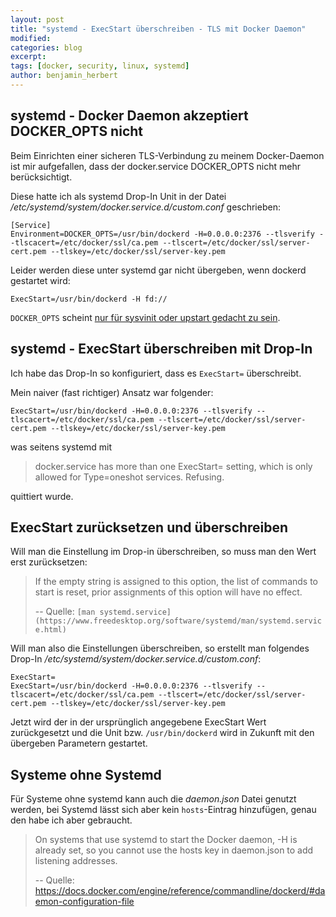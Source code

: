 ```yaml
---
layout: post
title: "systemd - ExecStart überschreiben - TLS mit Docker Daemon"
modified:
categories: blog
excerpt:
tags: [docker, security, linux, systemd]
author: benjamin_herbert
---
```


## systemd - Docker Daemon akzeptiert DOCKER_OPTS nicht

Beim Einrichten einer sicheren TLS-Verbindung zu meinem Docker-Daemon ist mir aufgefallen,
dass der docker.service DOCKER_OPTS nicht mehr berücksichtigt. 

Diese hatte ich als systemd Drop-In Unit in der Datei _/etc/systemd/system/docker.service.d/custom.conf_ geschrieben:

```
[Service]
Environment=DOCKER_OPTS=/usr/bin/dockerd -H=0.0.0.0:2376 --tlsverify --tlscacert=/etc/docker/ssl/ca.pem --tlscert=/etc/docker/ssl/server-cert.pem --tlskey=/etc/docker/ssl/server-key.pem
```

Leider werden diese unter systemd gar nicht übergeben, wenn dockerd gestartet wird:

```
ExecStart=/usr/bin/dockerd -H fd://
```

`DOCKER_OPTS` scheint [nur für sysvinit oder upstart gedacht zu sein](https://github.com/docker/docker/blob/master/contrib/init/upstart/docker.conf#L42). 

## systemd - ExecStart überschreiben mit Drop-In
Ich habe das Drop-In so konfiguriert, dass es `ExecStart=` überschreibt.

Mein naiver (fast richtiger) Ansatz war folgender: 

```
ExecStart=/usr/bin/dockerd -H=0.0.0.0:2376 --tlsverify --tlscacert=/etc/docker/ssl/ca.pem --tlscert=/etc/docker/ssl/server-cert.pem --tlskey=/etc/docker/ssl/server-key.pem
```

was seitens systemd mit

> docker.service has more than one ExecStart= setting, which is only allowed for Type=oneshot services. Refusing.

quittiert wurde.

## ExecStart zurücksetzen und überschreiben

Will man die Einstellung im Drop-in überschreiben, so muss man den Wert erst zurücksetzen:

>  If the empty string is assigned to this option, the list of commands to start is reset, prior assignments of this option will have no effect.
>
> -- Quelle: `[man systemd.service](https://www.freedesktop.org/software/systemd/man/systemd.service.html)`


Will man also die Einstellungen überschreiben, so erstellt man folgendes Drop-In _/etc/systemd/system/docker.service.d/custom.conf_:


```
ExecStart=
ExecStart=/usr/bin/dockerd -H=0.0.0.0:2376 --tlsverify --tlscacert=/etc/docker/ssl/ca.pem --tlscert=/etc/docker/ssl/server-cert.pem --tlskey=/etc/docker/ssl/server-key.pem
```

Jetzt wird der in der ursprünglich angegebene ExecStart Wert zurückgesetzt und die Unit bzw. `/usr/bin/dockerd` wird in Zukunft mit den übergeben Parametern gestartet.

## Systeme ohne Systemd
 
Für Systeme ohne systemd kann auch die _daemon.json_ Datei genutzt werden, bei Systemd lässt sich aber kein `hosts`-Eintrag hinzufügen, genau den habe ich aber gebraucht.
 
> On systems that use systemd to start the Docker daemon, -H is already set, so you cannot use the hosts key in daemon.json to add listening addresses.
>
> -- Quelle: https://docs.docker.com/engine/reference/commandline/dockerd/#daemon-configuration-file



 
